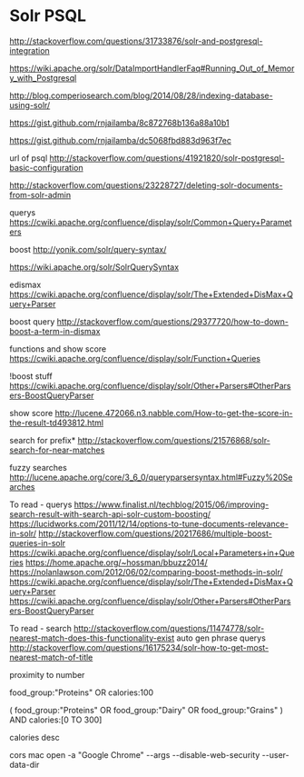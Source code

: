 # Solr PSQL

http://stackoverflow.com/questions/31733876/solr-and-postgresql-integration

https://wiki.apache.org/solr/DataImportHandlerFaq#Running_Out_of_Memory_with_Postgresql

http://blog.comperiosearch.com/blog/2014/08/28/indexing-database-using-solr/

https://gist.github.com/rnjailamba/8c872768b136a88a10b1

https://gist.github.com/rnjailamba/dc5068fbd883d963f7ec

url of psql http://stackoverflow.com/questions/41921820/solr-postgresql-basic-configuration

http://stackoverflow.com/questions/23228727/deleting-solr-documents-from-solr-admin

querys https://cwiki.apache.org/confluence/display/solr/Common+Query+Parameters

boost http://yonik.com/solr/query-syntax/

https://wiki.apache.org/solr/SolrQuerySyntax

edismax https://cwiki.apache.org/confluence/display/solr/The+Extended+DisMax+Query+Parser

boost query http://stackoverflow.com/questions/29377720/how-to-down-boost-a-term-in-dismax

functions and show score https://cwiki.apache.org/confluence/display/solr/Function+Queries

!boost stuff https://cwiki.apache.org/confluence/display/solr/Other+Parsers#OtherParsers-BoostQueryParser

show score http://lucene.472066.n3.nabble.com/How-to-get-the-score-in-the-result-td493812.html

search for prefix* http://stackoverflow.com/questions/21576868/solr-search-for-near-matches

fuzzy searches http://lucene.apache.org/core/3_6_0/queryparsersyntax.html#Fuzzy%20Searches

To read - querys
https://www.finalist.nl/techblog/2015/06/improving-search-result-with-search-api-solr-custom-boosting/
https://lucidworks.com/2011/12/14/options-to-tune-documents-relevance-in-solr/
http://stackoverflow.com/questions/20217686/multiple-boost-queries-in-solr
https://cwiki.apache.org/confluence/display/solr/Local+Parameters+in+Queries
https://home.apache.org/~hossman/bbuzz2014/
https://nolanlawson.com/2012/06/02/comparing-boost-methods-in-solr/
https://cwiki.apache.org/confluence/display/solr/The+Extended+DisMax+Query+Parser
https://cwiki.apache.org/confluence/display/solr/Other+Parsers#OtherParsers-BoostQueryParser

To read - search
http://stackoverflow.com/questions/11474778/solr-nearest-match-does-this-functionality-exist
auto gen phrase querys http://stackoverflow.com/questions/16175234/solr-how-to-get-most-nearest-match-of-title

proximity to number

food_group:"Proteins" OR
calories:100

(
food_group:"Proteins"  OR
food_group:"Dairy"  OR
food_group:"Grains" 
 )
 AND
calories:[0 TO 300]


calories desc


cors mac 
open -a "Google Chrome" --args --disable-web-security --user-data-dir

